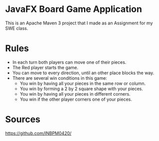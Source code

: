 # JavaFX Board Game Application

This is an Apache Maven 3 project that I made as an Assignment for my SWE class.

# Rules

- In each turn both players can move one of their pieces. 
- The Red player starts the game. 
- You can move to every direction, until an other place blocks the way.
- There are several win conditions in this game:
    - You win by having all your pieces in the same row or column.
    - You win by forming a 2 by 2 square shape with your pieces.
    - You win by having all your pieces in different corners.
    - You win if the other player corners one of your pieces.
    
# Sources

https://github.com/INBPM0420/
